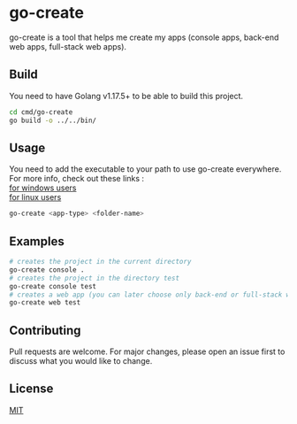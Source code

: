 # go-create

go-create is a tool that helps me create my apps (console apps, back-end web apps, full-stack web apps).

## Build

You need to have Golang v1.17.5+ to be able to build this project.

```bash
cd cmd/go-create
go build -o ../../bin/
```

## Usage

You need to add the executable to your path to use go-create everywhere. For more info, check out these links : <br>
[for windows users](https://medium.com/@kevinmarkvi/how-to-add-executables-to-your-path-in-windows-5ffa4ce61a53)<br>
[for linux users](https://medium.com/codex/adding-executable-program-commands-to-the-path-variable-5e45f1bdf6ce)

```bash
go-create <app-type> <folder-name>
```

## Examples

```bash
# creates the project in the current directory
go-create console .
# creates the project in the directory test
go-create console test
# creates a web app (you can later choose only back-end or full-stack with react or next or vue)
go-create web test
```

## Contributing

Pull requests are welcome. For major changes, please open an issue first to discuss what you would like to change.

## License

[MIT](https://choosealicense.com/licenses/mit/)
